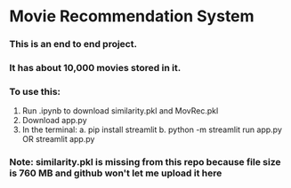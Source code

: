 # Movie Recommendation System

### This is an end to end project.
### It has about 10,000 movies stored in it. 
### To use this:
1. Run .ipynb to download similarity.pkl and MovRec.pkl
2. Download app.py
3. In the terminal:
    a. pip install streamlit
    b. python -m streamlit run app.py  OR  streamlit app.py


### Note: similarity.pkl is missing from this repo because file size is 760 MB and github won't let me upload it here


